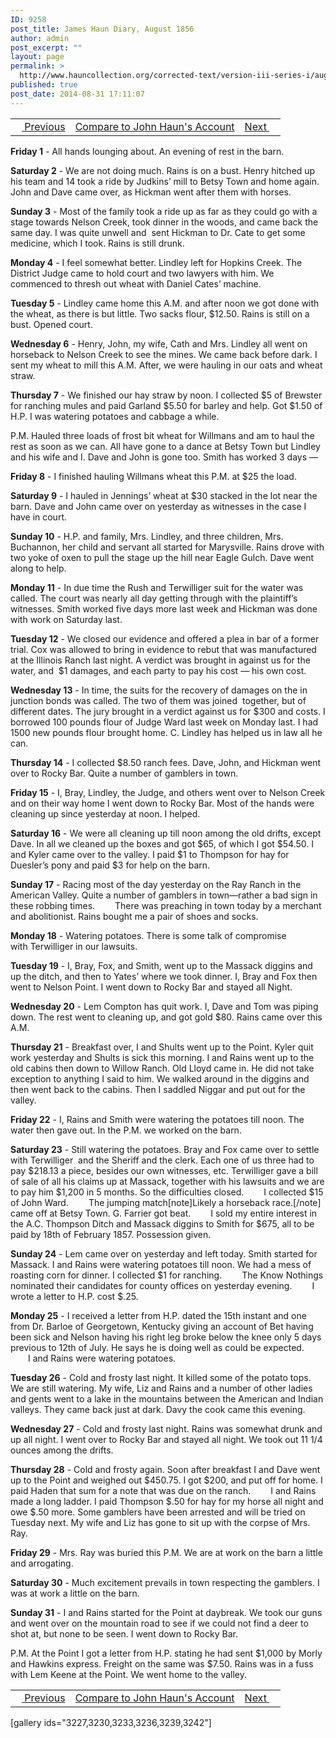 ```yaml
---
ID: 9258
post_title: James Haun Diary, August 1856
author: admin
post_excerpt: ""
layout: page
permalink: >
  http://www.hauncollection.org/corrected-text/version-iii-series-i/august-1856/
published: true
post_date: 2014-08-31 17:11:07
---
```

<table style="width: 100%;" align="center">
<tbody>
<tr>
<td style="text align: right;"><a title="July 1856" href="http://www.hauncollection.org/version-3/version-iii-series-i/july-1856/"><img src="https://lh3.googleusercontent.com/-EFJpxxNiPNw/VqgtWBCZrMI/AAAAAAAAAFU/WfY4lPFWWkg/s800-Ic42/Soeb-Plain-Arrows-8-10px.png" alt="" width="10" height="10" /> Previous</a></td>
<td style="text-align: center;"><a title="John Haun August 1856" href="http://www.hauncollection.org/version-3/version-iii-series-i/august-1856-2/">Compare to John Haun's Account</a></td>
<td style="text-align: right;"><a title="September 1856" href="http://www.hauncollection.org/version-3/version-iii-series-i/september-1856/">Next <img src="https://lh3.googleusercontent.com/-67k0cYlpXHw/VqgtWKz1MXI/AAAAAAAAAFU/k9PW_Piyurk/s800-Ic42/Soeb-Plain-Arrows-5-10px.png" alt="" width="10" height="10" /></a></td>
</tr>
</tbody>
</table>
<strong>Friday 1</strong> - All hands lounging about. An evening of rest in the barn.

<strong>Saturday 2</strong> - We are not doing much. Rains is on a bust. Henry hitched up his team and 14 took a ride by Judkins’ mill to Betsy Town and home again. John and Dave came over, as Hickman went after them with horses.

<strong>Sunday 3</strong> - Most of the family took a ride up as far as they could go with a stage towards Nelson Creek, took dinner in the woods, and came back the same day. I was quite unwell and  sent Hickman to Dr. Cate to get some medicine, which I took. Rains is still drunk.

<strong>Monday 4</strong> - I feel somewhat better. Lindley left for Hopkins Creek. The District Judge came to hold court and two lawyers with him. We commenced to thresh out wheat with Daniel Cates’ machine.

<strong>Tuesday 5</strong> - Lindley came home this A.M. and after noon we got done with the wheat, as there is but little. Two sacks flour, $12.50. Rains is still on a bust. Opened court.

<strong>Wednesday 6</strong> - Henry, John, my wife, Cath and Mrs. Lindley all went on horseback to Nelson Creek to see the mines. We came back before dark. I sent my wheat to mill this A.M. After, we were hauling in our oats and wheat straw.

<strong>Thursday 7</strong> - We finished our hay straw by noon. I collected $5 of Brewster for ranching mules and paid Garland $5.50 for barley and help. Got $1.50 of H.P. I was watering potatoes and cabbage a while.

P.M. Hauled three loads of frost bit wheat for Willmans and am to haul the rest as soon as we can. All have gone to a dance at Betsy Town but Lindley and his wife and I. Dave and John is gone too. Smith has worked 3 days —

<strong>Friday 8</strong> - I finished hauling Willmans wheat this P.M. at $25 the load.

<strong>Saturday 9</strong> - I hauled in Jennings’ wheat at $30 stacked in the lot near the barn. Dave and John came over on yesterday as witnesses in the case I have in court.

<strong>Sunday 10</strong> - H.P. and family, Mrs. Lindley, and three children, Mrs. Buchannon, her child and servant all started for Marysville. Rains drove with two yoke of oxen to pull the stage up the hill near Eagle Gulch. Dave went along to help.

<strong>Monday 11</strong> - In due time the Rush and Terwilliger suit for the water was called. The court was nearly all day getting through with the plaintiff’s witnesses. Smith worked five days more last week and Hickman was done with work on Saturday last.

<strong>Tuesday 12</strong> - We closed our evidence and offered a plea in bar of a former trial. Cox was allowed to bring in evidence to rebut that was manufactured at the Illinois Ranch last night. A verdict was brought in against us for the water, and  $1 damages, and each party to pay his cost — his own cost.

<strong>Wednesday 13</strong> - In time, the suits for the recovery of damages on the in junction bonds was called. The two of them was joined  together, but of different dates. The jury brought in a verdict against us for $300 and costs. I borrowed 100 pounds flour of Judge Ward last week on Monday last. I had 1500 new pounds flour brought home. C. Lindley has helped us in law all he can.

<strong>Thursday 14</strong> - I collected $8.50 ranch fees. Dave, John, and Hickman went over to Rocky Bar. Quite a number of gamblers in town.

<strong>Friday 15</strong> - I, Bray, Lindley, the Judge, and others went over to Nelson Creek and on their way home I went down to Rocky Bar. Most of the hands were cleaning up since yesterday at noon. I helped.

<strong>Saturday 16</strong> - We were all cleaning up till noon among the old drifts, except Dave. In all we cleaned up the boxes and got $65, of which I got $54.50. I and Kyler came over to the valley. I paid $1 to Thompson for hay for Duesler’s pony and paid $3 for help on the barn.

<strong>Sunday 17</strong> - Racing most of the day yesterday on the Ray Ranch in the American Valley. Quite a number of gamblers in town—rather a bad sign in these robbing times.
<span style="margin-left: 28px;">There was preaching in town today by a merchant and abolitionist. Rains bought me a pair of shoes and socks.</span>

<strong>Monday 18</strong> - Watering potatoes. There is some talk of compromise with Terwilliger in our lawsuits.

<strong>Tuesday 19</strong> - I, Bray, Fox, and Smith, went up to the Massack diggins and up the ditch, and then to Yates’ where we took dinner. I, Bray and Fox then went to Nelson Point. I went down to Rocky Bar and stayed all Night.

<strong>Wednesday 20</strong> - Lem Compton has quit work. I, Dave and Tom was piping down. The rest went to cleaning up, and got gold $80. Rains came over this A.M.

<strong>Thursday 21</strong> - Breakfast over, I and Shults went up to the Point. Kyler quit work yesterday and Shults is sick this morning. I and Rains went up to the old cabins then down to Willow Ranch. Old Lloyd came in. He did not take exception to anything I said to him. We walked around in the diggins and then went back to the cabins. Then I saddled Niggar and put out for the valley.

<strong>Friday 22</strong> - I, Rains and Smith were watering the potatoes till noon. The water then gave out. In the P.M. we worked on the barn.

<strong>Saturday 23</strong> - Still watering the potatoes. Bray and Fox came over to settle with Terwilliger  and the Sheriff and the clerk. Each one of us three had to pay $218.13 a piece, besides our own witnesses, etc. Terwilliger gave a bill of sale of all his claims up at Massack, together with his lawsuits and we are to pay him $1,200 in 5 months. So the difficulties closed.
<span style="margin-left: 28px;">I collected $15 of John Ward.</span>
<span style="margin-left: 28px;">The jumping match[note]Likely a horseback race.[/note] came off at Betsy Town. G. Farrier got beat.</span>
<span style="margin-left: 28px;">I sold my entire interest in the A.C. Thompson Ditch and Massack diggins to Smith for $675, all to be paid by 18th of February 1857. Possession given.</span>

<strong>Sunday 24</strong> - Lem came over on yesterday and left today. Smith started for Massack. I and Rains were watering potatoes till noon. We had a mess of roasting corn for dinner. I collected $1 for ranching.
<span style="margin-left: 28px;">The Know Nothings nominated their candidates for county offices on yesterday evening.</span>
<span style="margin-left: 28px;">I wrote a letter to H.P. cost $.25.</span>

<strong>Monday 25</strong> - I received a letter from H.P. dated the 15th instant and one from Dr. Barloe of Georgetown, Kentucky giving an account of Bet having been sick and Nelson having his right leg broke below the knee only 5 days previous to 12th of July. He says he is doing well as could be expected.
<span style="margin-left: 28px;">I and Rains were watering potatoes.</span>

<strong>Tuesday 26</strong> - Cold and frosty last night. It killed some of the potato tops. We are still watering. My wife, Liz and Rains and a number of other ladies and gents went to a lake in the mountains between the American and Indian valleys. They came back just at dark. Davy the cook came this evening.

<strong>Wednesday 27</strong> - Cold and frosty last night. Rains was somewhat drunk and up all night. I went over to Rocky Bar and stayed all night. We took out 11 1/4 ounces among the drifts.

<strong>Thursday 28</strong> - Cold and frosty again. Soon after breakfast I and Dave went up to the Point and weighed out $450.75. I got $200, and put off for home. I paid Haden that sum for a note that was due on the ranch.
<span style="margin-left: 28px;">I and Rains made a long ladder. I paid Thompson $.50 for hay for my horse all night and owe $.50 more. Some gamblers have been arrested and will be tried on Tuesday next. My wife and Liz has gone to sit up with the corpse of Mrs. Ray.</span>

<strong>Friday 29</strong> - Mrs. Ray was buried this P.M. We are at work on the barn a little and arrogating.

<strong>Saturday 30</strong> - Much excitement prevails in town respecting the gamblers. I was at work a little on the barn.

<strong>Sunday 31</strong> - I and Rains started for the Point at daybreak. We took our guns and went over on the mountain road to see if we could not find a deer to shot at, but none to be seen. I went down to Rocky Bar.

P.M. At the Point I got a letter from H.P. stating he had sent $1,000 by Morly and Hawkins express. Freight on the same was $7.50. Rains was in a fuss with Lem Keene at the Point. We went home to the valley.
<table style="width: 100%;" align="center">
<tbody>
<tr>
<td style="text align: right;"><a title="July 1856" href="http://www.hauncollection.org/version-3/version-iii-series-i/july-1856/"><img src="https://lh3.googleusercontent.com/-EFJpxxNiPNw/VqgtWBCZrMI/AAAAAAAAAFU/WfY4lPFWWkg/s800-Ic42/Soeb-Plain-Arrows-8-10px.png" alt="" width="10" height="10" /> Previous</a></td>
<td style="text-align: center;"><a title="John Haun August 1856" href="http://www.hauncollection.org/version-3/version-iii-series-i/august-1856-2/">Compare to John Haun's Account</a></td>
<td style="text-align: right;"><a title="September 1856" href="http://www.hauncollection.org/version-3/version-iii-series-i/september-1856/">Next <img src="https://lh3.googleusercontent.com/-67k0cYlpXHw/VqgtWKz1MXI/AAAAAAAAAFU/k9PW_Piyurk/s800-Ic42/Soeb-Plain-Arrows-5-10px.png" alt="" width="10" height="10" /></a></td>
</tr>
</tbody>
</table>
[gallery ids="3227,3230,3233,3236,3239,3242"]
